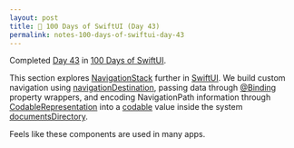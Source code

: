 ```yaml
---
layout: post
title: 📔 100 Days of SwiftUI (Day 43)
permalink: notes-100-days-of-swiftui-day-43
---
```


Completed [Day 43](https://www.hackingwithswift.com/100/swiftui/43) in [100 Days of SwiftUI](https://www.hackingwithswift.com/100/swiftui).

This section explores [NavigationStack](https://developer.apple.com/documentation/swiftui/navigationstack) further in [SwiftUI](https://developer.apple.com/documentation/swiftui). We build custom navigation using [navigationDestination](https://developer.apple.com/documentation/swiftui/view/navigationdestination(for:destination:)), passing data through [@Binding](https://developer.apple.com/documentation/swiftui/binding) property wrappers, and encoding NavigationPath information through [CodableRepresentation](https://developer.apple.com/documentation/swiftui/navigationpath/codablerepresentation) into a [codable](https://developer.apple.com/documentation/swiftui/navigationpath/codable) value inside the system  [documentsDirectory](https://developer.apple.com/documentation/foundation/url/3988456-documentsdirectory).

Feels like these components are used in many apps.
